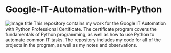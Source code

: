 # Google-IT-Automation-with-Python

![Image title](Google.png)
This repository contains my work for the Google IT Automation with Python Professional Certificate. The certificate program covers the fundamentals of Python programming, as well as how to use Python to automate common IT tasks. The repository includes my code for all of the projects in the program, as well as my notes and observations.
